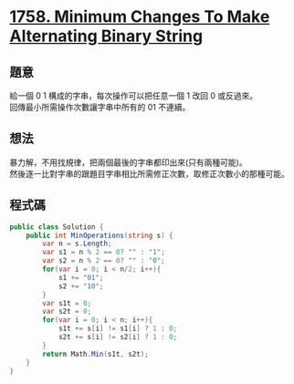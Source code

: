 # [1758. Minimum Changes To Make Alternating Binary String](https://leetcode.com/problems/minimum-changes-to-make-alternating-binary-string/?envType=daily-question&envId=2023-12-24)

## 題意

給一個 0 1 構成的字串，每次操作可以把任意一個 1 改回 0 或反過來。  
回傳最小所需操作次數讓字串中所有的 01 不連續。

## 想法

暴力解，不用找規律，把兩個最後的字串都印出來(只有兩種可能)。  
然後逐一比對字串的跟題目字串相比所需修正次數，取修正次數小的那種可能。

## 程式碼

```csharp
public class Solution {
    public int MinOperations(string s) {
        var n = s.Length;
        var s1 = n % 2 == 0? "" : "1";
        var s2 = n % 2 == 0? "" : "0";
        for(var i = 0; i < n/2; i++){
            s1 += "01";
            s2 += "10";
        }
        var s1t = 0;
        var s2t = 0;
        for(var i = 0; i < n; i++){
            s1t += s[i] != s1[i] ? 1 : 0;
            s2t += s[i] != s2[i] ? 1 : 0;
        }
        return Math.Min(s1t, s2t);
    }
}
```
